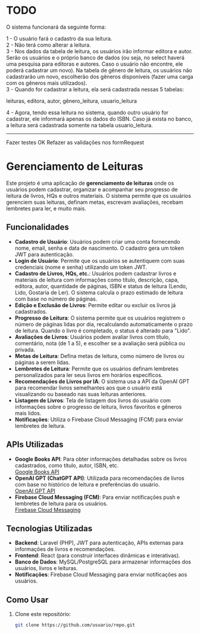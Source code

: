 # TODO

O sistema funcionará da seguinte forma:

1 - O usuário fará o cadastro da sua leitura. <br>
2 - Não terá como alterar a leitura.<br>
3 - Nos dados da tabela de leitura, os usuários irão informar editora e autor. Serão os usuários e o próprio banco de dados (ou seja, no select haverá uma pesquisa para editoras e autores. Caso o usuário não encontre, ele poderá cadastrar um novo).
Na tabela de gênero de leitura, os usuários não cadastrarão um novo, escolherão dos gêneros disponíveis (fazer uma carga com os gêneros mais utilizados).
<br>
3 - Quando for cadastrar a leitura, ela será cadastrada nessas 5 tabelas:

leituras,
editora,
autor,
gênero_leitura,
usuario_leitura

4 - Agora, tendo essa leitura no sistema, quando outro usuário for cadastrar, ele informará apenas os dados do ISBN. Caso já exista no banco, a leitura será cadastrada somente na tabela usuario_leitura.

---

Fazer testes
OK Refazer as validações nos formRequest

# Gerenciamento de Leituras

Este projeto é uma aplicação de **gerenciamento de leituras** onde os usuários podem cadastrar, organizar e acompanhar seu progresso de leitura de livros, HQs e outros materiais. O sistema permite que os usuários gerenciem suas leituras, definam metas, escrevam avaliações, recebam lembretes para ler, e muito mais.

## Funcionalidades

- **Cadastro de Usuário**: Usuários podem criar uma conta fornecendo nome, email, senha e data de nascimento. O cadastro gera um token JWT para autenticação.
- **Login de Usuário**: Permite que os usuários se autentiquem com suas credenciais (nome e senha) utilizando um token JWT.
- **Cadastro de Livros, HQs, etc.**: Usuários podem cadastrar livros e materiais de leitura com informações como título, descrição, capa, editora, autor, quantidade de páginas, ISBN e status de leitura (Lendo, Lido, Gostaria de Ler). O sistema calcula o prazo estimado de leitura com base no número de páginas.
- **Edição e Exclusão de Livros**: Permite editar ou excluir os livros já cadastrados.
- **Progresso de Leitura**: O sistema permite que os usuários registrem o número de páginas lidas por dia, recalculando automaticamente o prazo de leitura. Quando o livro é completado, o status é alterado para "Lido".
- **Avaliações de Livros**: Usuários podem avaliar livros com título, comentário, nota (de 1 a 5), e escolher se a avaliação será pública ou privada.
- **Metas de Leitura**: Defina metas de leitura, como número de livros ou páginas a serem lidas.
- **Lembretes de Leitura**: Permite que os usuários definam lembretes personalizados para ler seus livros em horários específicos.
- **Recomendações de Livros por IA**: O sistema usa a API da OpenAI GPT para recomendar livros semelhantes aos que o usuário está visualizando ou baseado nas suas leituras anteriores.
- **Listagem de Livros**: Tela de listagem dos livros do usuário com informações sobre o progresso de leitura, livros favoritos e gêneros mais lidos.
- **Notificações**: Utiliza o Firebase Cloud Messaging (FCM) para enviar lembretes de leitura.

## APIs Utilizadas

- **Google Books API**: Para obter informações detalhadas sobre os livros cadastrados, como título, autor, ISBN, etc.  
  [Google Books API](https://developers.google.com/books/docs/v1/using?hl=pt-br)
- **OpenAI GPT (ChatGPT API)**: Utilizada para recomendações de livros com base no histórico de leitura e preferências do usuário.  
  [OpenAI GPT API](https://platform.openai.com/docs/overview)
- **Firebase Cloud Messaging (FCM)**: Para enviar notificações push e lembretes de leitura para os usuários.  
  [Firebase Cloud Messaging](https://firebase.google.com/docs/cloud-messaging?hl=pt-br)

## Tecnologias Utilizadas

- **Backend**: Laravel (PHP), JWT para autenticação, APIs externas para informações de livros e recomendações.
- **Frontend**: React (para construir interfaces dinâmicas e interativas).
- **Banco de Dados**: MySQL/PostgreSQL para armazenar informações dos usuários, livros e leituras.
- **Notificações**: Firebase Cloud Messaging para enviar notificações aos usuários.

## Como Usar

1. Clone este repositório:
   ```bash
   git clone https://github.com/usuario/repo.git
   ```
